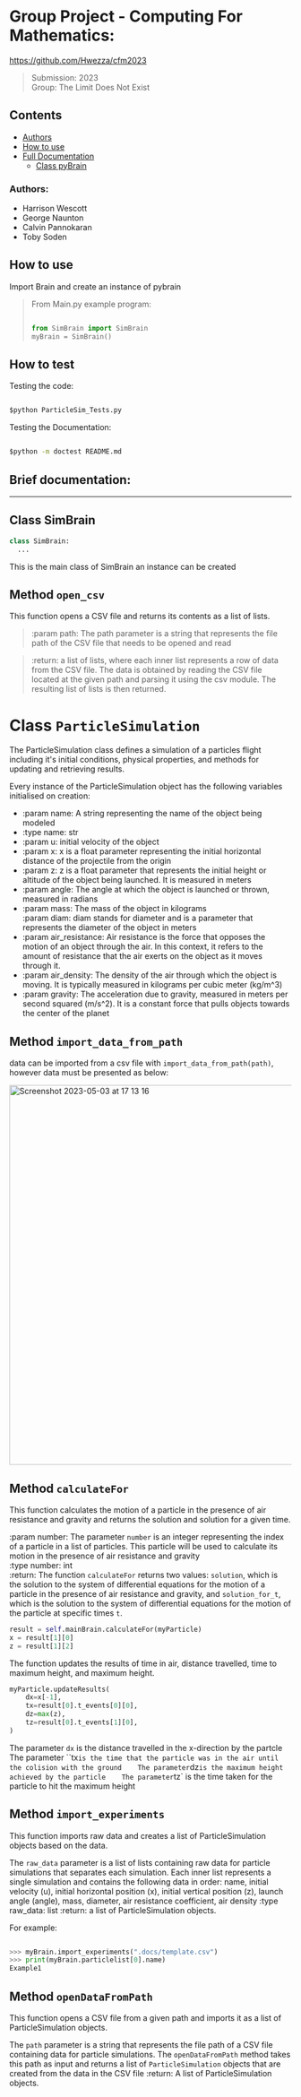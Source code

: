 # Group Project - Computing For Mathematics:

<https://github.com/Hwezza/cfm2023>

> Submission: 2023  
> Group: The Limit Does Not Exist

## Contents

- <a href="https://github.com/Hwezza/cfm2023/edit/main/README.md#authors">Authors</a>
- <a href="https://github.com/Hwezza/cfm2023/edit/main/README.md#how-to-use">How to use</a>
- <a href="https://github.com/Hwezza/cfm2023/edit/main/README.md#full-documentation">Full Documentation</a>
  - <a href = "https://github.com/Hwezza/cfm2023/edit/main/README.md#Class-Pybrain">Class pyBrain</a>


### Authors:

- Harrison Wescott
- George Naunton
- Calvin Pannokaran
- Toby Soden

## How to use

Import Brain and create an instance of pybrain

> From Main.py example program:
>
> ```python
>
> from SimBrain import SimBrain
> myBrain = SimBrain()
>
> ```

## How to test

Testing the code:

```cmd

$python ParticleSim_Tests.py

```

Testing the Documentation:

```cmd

$python -m doctest README.md

```

## Brief documentation:

-----

## Class SimBrain

``` python
class SimBrain:
  ...
```
This is the main class of SimBrain an instance can be created

## Method `open_csv`
This function opens a CSV file and returns its contents as a list of lists.

>:param path: The path parameter is a string that represents the file path of the CSV file that
needs to be opened and read

>:return: a list of lists, where each inner list represents a row of data from the CSV file. The
data is obtained by reading the CSV file located at the given path and parsing it using the csv
module. The resulting list of lists is then returned.

# Class `ParticleSimulation`

The ParticleSimulation class defines a simulation of a particles flight including it's initial conditions, physical properties, and methods for updating and retrieving results.

Every instance of the ParticleSimulation object has the following variables initialised on creation:


- :param name: A string representing the name of the object being modeled  
- :type name: str  
- :param u: initial velocity of the object  
- :param x: x is a float parameter representing the initial horizontal distance of the
projectile from the origin  
- :param z: z is a float parameter that represents the initial height or altitude of the object
being launched. It is measured in meters  
- :param angle: The angle at which the object is launched or thrown, measured in radians  
- :param mass: The mass of the object in kilograms  
:param diam: diam stands for diameter and is a parameter that represents the diameter of the
object in meters  
- :param air_resistance: Air resistance is the force that opposes the motion of an object
through the air. In this context, it refers to the amount of resistance that the air exerts
on the object as it moves through it.
- :param air_density: The density of the air through which the object is moving. It is
typically measured in kilograms per cubic meter (kg/m^3) 
- :param gravity: The acceleration due to gravity, measured in meters per second squared
(m/s^2). It is a constant force that pulls objects towards the center of the planet  


## Method `import_data_from_path`

data can be imported from a csv file with `import_data_from_path(path)`, however data must be presented as below:

<img width="678" alt="Screenshot 2023-05-03 at 17 13 16" src="https://user-images.githubusercontent.com/34777353/235976596-b4ec07f6-d7e9-4172-b748-3ab6fb096560.png">



## Method `calculateFor`

This function calculates the motion of a particle in the presence of air resistance and gravity
and returns the solution and solution for a given time.

:param number: The parameter `number` is an integer representing the index of a particle in a list of particles. This particle will be used to calculate its motion in the presence of air resistance and gravity   
:type number: int  
:return: The function `calculateFor` returns two values: `solution`, which is the solution to the system of differential equations for the motion of a particle in the presence of air resistance and gravity, and `solution_for_t`, which is the solution to the system of differential equations
for the motion of the particle at specific times `t`.

```python
result = self.mainBrain.calculateFor(myParticle)
x = result[1][0]
z = result[1][2]
```


The function updates the results of time in air, distance travelled, time to maximum height, and
            maximum height.


```python
myParticle.updateResults(
    dx=x[-1],
    tx=result[0].t_events[0][0],
    dz=max(z),
    tz=result[0].t_events[1][0],
)
```
The parameter `dx` is the distance travelled in the x-direction by the partcle   
The parameter ``tx` is the time that the particle was in the air until the colision with the ground   
The parameter `dz` is the maximum height achieved by the particle   
The parameter `tz` is the time taken for the particle to hit the maximum height 


##    Method `import_experiments`
This function imports raw data and creates a list of ParticleSimulation objects based on the data.

The `raw_data` parameter is a list of lists containing raw data for particle simulations that separates each simulation. Each inner list represents a single simulation and contains the following data in order: name, initial velocity
(u), initial horizontal position (x), initial vertical position (z), launch angle (angle), mass,
diameter, air resistance coefficient, air density
:type raw_data: list
:return: a list of ParticleSimulation objects.

For example:

```python

>>> myBrain.import_experiments(".docs/template.csv")
>>> print(myBrain.particlelist[0].name)
Example1

```


##   Method `openDataFromPath`
This function opens a CSV file from a given path and imports it as a list of ParticleSimulation objects.

The `path` parameter is a string that represents the file path of a CSV file containing data for particle simulations. The `openDataFromPath` method takes this path as input and returns a list of `ParticleSimulation` objects that are created from the data in the CSV file
:return: A list of ParticleSimulation objects.

